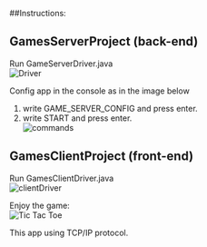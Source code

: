 ##Instructions:

## GamesServerProject (back-end)
Run GameServerDriver.java <br /> 
![Driver](https://user-images.githubusercontent.com/50781198/93339506-5538e000-f834-11ea-939e-dfd027881b6d.PNG)

Config app in the console as in the image below
1. write GAME_SERVER_CONFIG and press enter.
2. write START and press enter. <br /> 
![commands](https://user-images.githubusercontent.com/50781198/93338249-d0999200-f832-11ea-8336-9acd347ab27e.PNG)


## GamesClientProject (front-end)
Run GamesClientDriver.java <br /> 
![clientDriver](https://user-images.githubusercontent.com/50781198/93339504-54a04980-f834-11ea-8e48-bb9a782f5615.PNG)

Enjoy the game: <br /> 
![Tic Tac Toe](https://user-images.githubusercontent.com/50781198/93339501-5407b300-f834-11ea-87d1-31e71435d54e.PNG)


This app using TCP/IP protocol.
